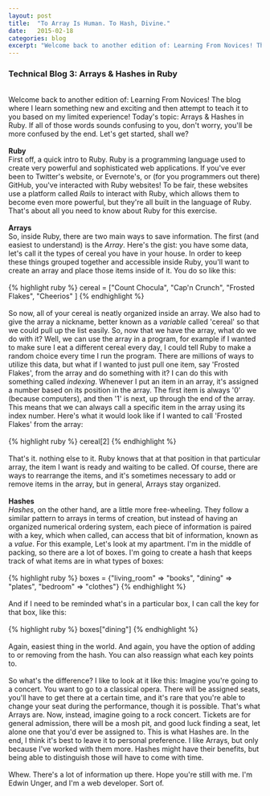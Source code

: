 ```yaml
---
layout: post
title:  "To Array Is Human. To Hash, Divine."
date:   2015-02-18
categories: blog
excerpt: "Welcome back to another edition of: Learning From Novices! The blog where I learn something new and exciting and then attempt to teach it to you based on my limited experience! Today's topic: Arrays & Hashes in Ruby. If all of those words sounds confusing to you, don't worry, you'll be more confused by the end. Let's get started, shall we?"
---
```


<h3>Technical Blog 3: Arrays & Hashes in Ruby</h3>
<br/>
Welcome back to another edition of: Learning From Novices! The blog where I learn something new and exciting and then attempt to teach it to you based on my limited experience! Today's topic: Arrays & Hashes in Ruby. If all of those words sounds confusing to you, don't worry, you'll be more confused by the end. Let's get started, shall we?
<br/>
<br/>
<strong>Ruby</strong><br>
First off, a quick intro to Ruby. Ruby is a programming language used to create very powerful and sophisticated web applications. If you've ever been to Twitter's website, or Evernote's, or (for you programmers out there) GitHub, you've interacted with Ruby websites! To be fair, these websites use a platform called <em>Rails</em> to interact with Ruby, which allows them to become even more powerful, but they're all built in the language of Ruby. That's about all you need to know about Ruby for this exercise.
<br/>
<br/>
<strong>Arrays</strong><br>
So, inside Ruby, there are two main ways to save information. The first (and easiest to understand) is the <em>Array</em>. Here's the gist: you have some data, let's call it the types of cereal you have in your house. In order to keep these things grouped together and accessible inside Ruby, you'll want to create an array and place those items inside of it. You do so like this:
<br/>
<br/>
{% highlight ruby %}
  cereal = ["Count Chocula", "Cap'n Crunch", "Frosted Flakes", "Cheerios" ]
{% endhighlight %}
<br/>
<br/>
So now, all of your cereal is neatly organized inside an array. We also had to give the array a nickname, better known as a <em>variable</em> called 'cereal' so that we could pull up the list easily. So, now that we have the array, what do we do with it? Well, we can use the array in a program, for example if I wanted to make sure I eat a different cereal every day, I could tell Ruby to make a random choice every time I run the program. There are millions of ways to utilize this data, but what if I wanted to just pull one item, say 'Frosted Flakes', from the array and do something with it? I can do this with something called <em>indexing</em>. Whenever I put an item in an array, it's assigned a number based on its position in the array. The first item is always '0' (because computers), and then '1' is next, up through the end of the array. This means that we can always call a specific item in the array using its index number. Here's what it would look like if I wanted to call 'Frosted Flakes' from the array:
<br/>
<br/>
{% highlight ruby %}
  cereal[2]
{% endhighlight %}
<br/>
<br/>
That's it. nothing else to it. Ruby knows that at that position in that particular array, the item I want is ready and waiting to be called. Of course, there are ways to rearrange the items, and it's sometimes necessary to add or remove items in the array, but in general, Arrays stay organized.
<br/>
<br/>
<strong>Hashes</strong><br>
<em>Hashes</em>, on the other hand, are a little more free-wheeling. They follow a similar pattern to arrays in terms of creation, but instead of having an organized numerical ordering system, each piece of information is paired with a key, which when called, can access that bit of information, known as a <em>value</em>. For this example, Let's look at my apartment. I'm in the middle of packing, so there are a lot of boxes. I'm going to create a hash that keeps track of what items are in what types of boxes:
<br/>
<br/>
{% highlight ruby %}
  boxes = {"living_room" => "books", "dining" => "plates", "bedroom" => "clothes"}
{% endhighlight %}
<br/>
<br/>
And if I need to be reminded what's in a particular box, I can call the key for that box, like this:
<br/>
<br/>
{% highlight ruby %}
  boxes["dining"]
{% endhighlight %}
<br/>
<br/>
Again, easiest thing in the world. And again, you have the option of adding to or removing from the hash. You can also reassign what each key points to.
<br/>
<br/>
So what's the difference? I like to look at it like this: Imagine you're going to a concert. You want to go to a classical opera. There will be assigned seats, you'll have to get there at a certain time, and it's rare that you're able to change your seat during the performance, though it is possible. That's what Arrays are. Now, instead, imagine going to a rock concert. Tickets are for general admission, there will be a mosh pit, and good luck finding a seat, let alone one that you'd ever be assigned to. This is what Hashes are. In the end, I think it's best to leave it to personal preference. I like Arrays, but only because I've worked with them more. Hashes might have their benefits, but being able to distinguish those will have to come with time.
<br/>
<br/>
Whew. There's a lot of information up there. Hope you're still with me. I'm Edwin Unger, and I'm a web developer. Sort of.
